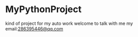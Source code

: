 # MyPythonProject
kind of project for my auto work
welcome to talk with me
my email:286395446@qq.com
